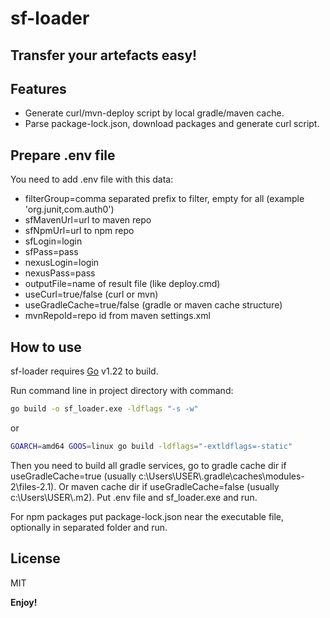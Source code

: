# sf-loader
## Transfer your artefacts easy!

## Features

- Generate curl/mvn-deploy script by local gradle/maven cache.
- Parse package-lock.json, download packages and generate curl script.

## Prepare .env file

You need to add .env file with this data:

- filterGroup=comma separated prefix to filter, empty for all (example 'org.junit,com.auth0')
- sfMavenUrl=url to maven repo
- sfNpmUrl=url to npm repo
- sfLogin=login
- sfPass=pass
- nexusLogin=login
- nexusPass=pass
- outputFile=name of result file (like deploy.cmd)
- useCurl=true/false (curl or mvn)
- useGradleCache=true/false (gradle or maven cache structure)
- mvnRepoId=repo id from maven settings.xml

## How to use

sf-loader requires [Go](https://go.dev/dl/) v1.22 to build.

Run command line in project directory with command:

```sh
go build -o sf_loader.exe -ldflags "-s -w"
```
or
```sh
GOARCH=amd64 GOOS=linux go build -ldflags="-extldflags=-static"
```

Then you need to build all gradle services, go to gradle cache dir if useGradleCache=true (usually c:\Users\USER\\.gradle\caches\modules-2\files-2.1).
Or maven cache dir if useGradleCache=false (usually c:\Users\USER\\.m2).
Put .env file and sf_loader.exe and run.

For npm packages put package-lock.json near the executable file, optionally in separated folder and run.

## License

MIT

**Enjoy!**
